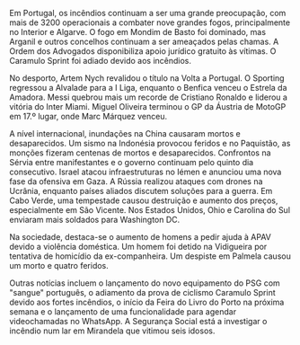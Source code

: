 Em Portugal, os incêndios continuam a ser uma grande preocupação, com mais de 3200 operacionais a combater nove grandes fogos, principalmente no Interior e Algarve. O fogo em Mondim de Basto foi dominado, mas Arganil e outros concelhos continuam a ser ameaçados pelas chamas. A Ordem dos Advogados disponibiliza apoio jurídico gratuito às vítimas. O Caramulo Sprint foi adiado devido aos incêndios.

No desporto, Artem Nych revalidou o título na Volta a Portugal. O Sporting regressou a Alvalade para a I Liga, enquanto o Benfica venceu o Estrela da Amadora. Messi quebrou mais um recorde de Cristiano Ronaldo e liderou a vitória do Inter Miami. Miguel Oliveira terminou o GP da Áustria de MotoGP em 17.º lugar, onde Marc Márquez venceu.

A nível internacional, inundações na China causaram mortos e desaparecidos. Um sismo na Indonésia provocou feridos e no Paquistão, as monções fizeram centenas de mortos e desaparecidos. Confrontos na Sérvia entre manifestantes e o governo continuam pelo quinto dia consecutivo. Israel atacou infraestruturas no Iémen e anunciou uma nova fase da ofensiva em Gaza. A Rússia realizou ataques com drones na Ucrânia, enquanto países aliados discutem soluções para a guerra. Em Cabo Verde, uma tempestade causou destruição e aumento dos preços, especialmente em São Vicente. Nos Estados Unidos, Ohio e Carolina do Sul enviaram mais soldados para Washington DC.

Na sociedade, destaca-se o aumento de homens a pedir ajuda à APAV devido a violência doméstica. Um homem foi detido na Vidigueira por tentativa de homicídio da ex-companheira. Um despiste em Palmela causou um morto e quatro feridos.

Outras notícias incluem o lançamento do novo equipamento do PSG com "sangue" português, o adiamento da prova de ciclismo Caramulo Sprint devido aos fortes incêndios, o início da Feira do Livro do Porto na próxima semana e o lançamento de uma funcionalidade para agendar videochamadas no WhatsApp. A Segurança Social está a investigar o incêndio num lar em Mirandela que vitimou seis idosos.